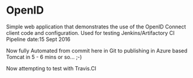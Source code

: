 OpenID
==============

Simple web application that demonstrates the use of the OpenID Connect client code and configuration.
Used for testing Jenkins/Artifactory CI Pipeline date:15 Sept 2016

Now fully Automated from commit here in Git to publishing in Azure based Tomcat in 5 - 6 mins or so...  ;-) 

Now attempting to test with Travis.CI
